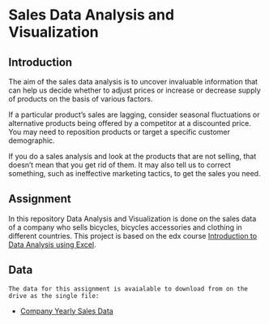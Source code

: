 # Sales Data Analysis and Visualization

## Introduction
The aim of the sales data analysis is to uncover invaluable information that can help us decide whether to adjust prices or increase or decrease supply of products on the basis of various factors.

If a particular product’s sales are lagging, consider seasonal fluctuations or alternative products being offered by a competitor at a discounted price. You may need to reposition products or target a specific customer demographic.

If you do a sales analysis and look at the products that are not selling, that doesn’t mean that you get rid of them. It may also tell us to correct something, such as ineffective marketing tactics, to get the sales you need.

## Assignment 
In this repository Data Analysis and Visualization is done on the sales data of a company who sells bicycles, bicycles accessories and clothing in different countries. This project is based on the edx course [Introduction to Data Analysis using Excel](https://www.edx.org/course/introduction-to-data-analysis-using-excel).

## Data

`The data for this assignment is avaialable to download from on the drive as the single file:`
   - [Company Yearly Sales Data](https://drive.google.com/file/d/133g6k3RCx07wG7gWxsHypQcZVKFKKhJ0/view?usp=sharing)




